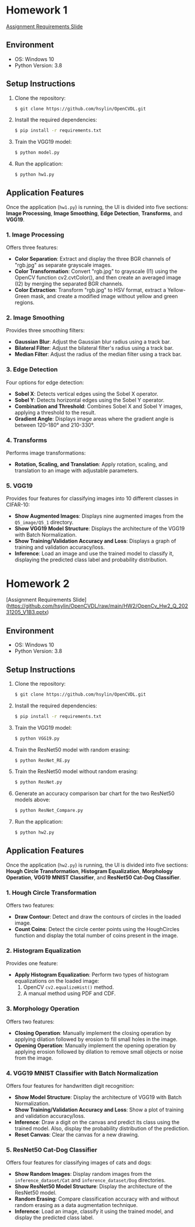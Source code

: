 # Homework 1 

[Assignment Requirements Slide](https://github.com/hsylin/OpenCVDL/raw/main/HW1/OpenCv_Hw_1_Q_20231024_V1B4.pptx)

## Environment

- OS: Windows 10
- Python Version: 3.8

## Setup Instructions

1. Clone the repository:
   ```bash
   $ git clone https://github.com/hsylin/OpenCVDL.git
   ```
2. Install the required dependencies:
   ```bash
   $ pip install -r requirements.txt
   ```
3. Train the VGG19 model:
   ```bash
   $ python model.py
   ``` 
3. Run the application:
   ```bash
   $ python hw1.py
   ```

## Application Features

Once the application (`hw1.py`) is running, the UI is divided into five sections: **Image Processing**, **Image Smoothing**, **Edge Detection**, **Transforms**, and **VGG19**.

### 1. Image Processing
Offers three features:
- **Color Separation**: Extract and display the three BGR channels of "rgb.jpg" as separate grayscale images.
- **Color Transformation**: Convert "rgb.jpg" to grayscale (I1) using the OpenCV function cv2.cvtColor(), and then create an averaged image (I2) by merging the separated BGR channels.
- **Color Extraction**: Transform "rgb.jpg" to HSV format, extract a Yellow-Green mask, and create a modified image without yellow and green regions.

### 2. Image Smoothing
Provides three smoothing filters:
- **Gaussian Blur**: Adjust the Gaussian blur radius using a track bar.
- **Bilateral Filter**: Adjust the bilateral filter's radius using a track bar.
- **Median Filter**: Adjust the radius of the median filter using a track bar.

### 3. Edge Detection
Four options for edge detection:
- **Sobel X**: Detects vertical edges using the Sobel X operator.
- **Sobel Y**: Detects horizontal edges using the Sobel Y operator.
- **Combination and Threshold**: Combines Sobel X and Sobel Y images, applying a threshold to the result.
- **Gradient Angle**: Displays image areas where the gradient angle is between 120-180° and 210-330°.

### 4. Transforms
Performs image transformations:
- **Rotation, Scaling, and Translation**: Apply rotation, scaling, and translation to an image with adjustable parameters.

### 5. VGG19
Provides four features for classifying images into 10 different classes in CIFAR-10:
- **Show Augmented Images**: Displays nine augmented images from the `Q5_image/Q5_1` directory.
- **Show VGG19 Model Structure**: Displays the architecture of the VGG19 with Batch Normalization.
- **Show Training/Validation Accuracy and Loss**: Displays a graph of training and validation accuracy/loss.
- **Inference**: Load an image and use the trained model to classify it, displaying the predicted class label and probability distribution.

# Homework 2 

[Assignment Requirements Slide]
(https://github.com/hsylin/OpenCVDL/raw/main/HW2/OpenCv_Hw2_Q_20231205_V1B3.pptx)

## Environment

- OS: Windows 10
- Python Version: 3.8

## Setup Instructions

1. Clone the repository:
   ```bash
   $ git clone https://github.com/hsylin/OpenCVDL.git
   ```
2. Install the required dependencies:
   ```bash
   $ pip install -r requirements.txt
   ```
3. Train the VGG19 model:
   ```bash
   $ python VGG19.py
   ```
4. Train the ResNet50 model with random erasing:
   ```bash
   $ python ResNet_RE.py
   ```
5. Train the ResNet50 model without random erasing:
   ```bash
   $ python ResNet.py
   ```
6. Generate an accuracy comparison bar chart for the two ResNet50 models above:
   ```bash
   $ python ResNet_Compare.py
   ```
7. Run the application:
   ```bash
   $ python hw2.py
   ```

## Application Features

Once the application (`hw2.py`) is running, the UI is divided into five sections: **Hough Circle Transformation**, **Histogram Equalization**, **Morphology Operation**, **VGG19 MNIST Classifier**, and **ResNet50 Cat-Dog Classifier**.

### 1. Hough Circle Transformation
Offers two features:
- **Draw Contour**: Detect and draw the contours of circles in the loaded image.
- **Count Coins**: Detect the circle center points using the HoughCircles function and display the total number of coins present in the image.

### 2. Histogram Equalization
Provides one feature:
- **Apply Histogram Equalization**: Perform two types of histogram equalizations on the loaded image:
  1. OpenCV `cv2.equalizeHist()` method.
  2. A manual method using PDF and CDF.

### 3. Morphology Operation
Offers two features:
- **Closing Operation**: Manually implement the closing operation by applying dilation followed by erosion to fill small holes in the image.
- **Opening Operation**: Manually implement the opening operation by applying erosion followed by dilation to remove small objects or noise from the image.

### 4. VGG19 MNIST Classifier with Batch Normalization
Offers four features for handwritten digit recognition:
- **Show Model Structure**: Display the architecture of VGG19 with Batch Normalization.
- **Show Training/Validation Accuracy and Loss**: Show a plot of training and validation accuracy/loss.
- **Inference**: Draw a digit on the canvas and predict its class using the trained model. Also, display the probability distribution of the prediction.
- **Reset Canvas**: Clear the canvas for a new drawing.

### 5. ResNet50 Cat-Dog Classifier
Offers four features for classifying images of cats and dogs:
- **Show Random Images**: Display random images from the `inference_dataset/Cat` and `inference_dataset/Dog` directories.
- **Show ResNet50 Model Structure**: Display the architecture of the ResNet50 model.
- **Random Erasing**: Compare classification accuracy with and without random erasing as a data augmentation technique.
- **Inference**: Load an image, classify it using the trained model, and display the predicted class label.
